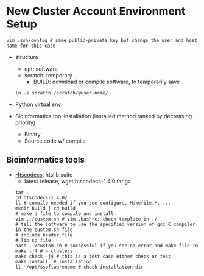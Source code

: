 # New Cluster Account Environment Setup
```
vim .ssh/config # same public-private key but change the user and host name for this case
```

- structure
  - opt: software
  - scratch: temporary
    - BUILD: download or compile software, to temporarily save
  ```
  ln -s scratch /scratch/@user-name/
  ```
- Python virtual env

- Bioinformatics tool installation (installed method ranked by decreasing priority)
  - Binary
  - Source code w/ compile
  
## Bioinformatics tools

- [Htscodecs](https://github.com/samtools/htscodecs): htslib suite
  - latest release, wget htscodecs-1.4.0.tar.gz
  ```
  tar
  cd htscodecs-1.4.0/
  ll # compile needed if you see configure, Makefile.*, ...
  mkdir build | cd build
  # make a file to compile and install
  vim ../custom.sh # vim .bashrc; check template in ./
  # tell the software to use the specified version of gcc C compiler in the custom.sh file
  # include header file
  # lib so file
  bash ../custom.sh # successful if you see no error and Make file in
  make -j4 # 4 clusters
  make check -j4 # this is a test case either check or test
  make install  # installation
  ll ~/opt/$softwarename # check installation dir
  ``` 
